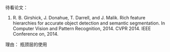 待看论文：

1. R. B. Girshick, J. Donahue, T. Darrell, and J. Malik. 
Rich feature hierarchies for accurate object detection and semantic segmentation.
In Computer Vision and Pattern Recognition, 2014. CVPR 2014. IEEE Conference on, 2014.

理由： 瓶颈层的使用



